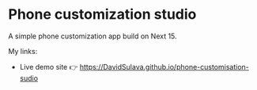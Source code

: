 # Phone customization studio
A simple phone customization app build on Next 15.

My links:
- Live demo site 👉 https://DavidSulava.github.io/phone-customisation-sudio

